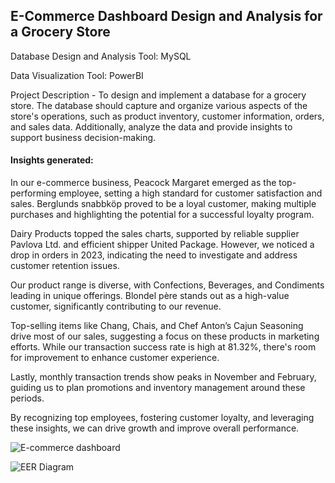 ## E-Commerce Dashboard Design and Analysis for a Grocery Store


Database Design and Analysis Tool: MySQL

Data Visualization Tool: PowerBI

Project Description - To design and implement a database for a grocery store. The database should capture and organize various aspects of the store's operations, such as product inventory, customer information, orders, and sales data. Additionally, analyze the data and provide insights to support business decision-making.


#### Insights generated:
In our e-commerce business, Peacock Margaret emerged as the top-performing employee, setting a high standard for customer satisfaction and sales. Berglunds snabbköp proved to be a loyal customer, making multiple purchases and highlighting the potential for a successful loyalty program.

Dairy Products topped the sales charts, supported by reliable supplier Pavlova Ltd. and efficient shipper United Package. However, we noticed a drop in orders in 2023, indicating the need to investigate and address customer retention issues.

Our product range is diverse, with Confections, Beverages, and Condiments leading in unique offerings. Blondel père stands out as a high-value customer, significantly contributing to our revenue.

Top-selling items like Chang, Chais, and Chef Anton’s Cajun Seasoning drive most of our sales, suggesting a focus on these products in marketing efforts. While our transaction success rate is high at 81.32%, there's room for improvement to enhance customer experience.

Lastly, monthly transaction trends show peaks in November and February, guiding us to plan promotions and inventory management around these periods.

By recognizing top employees, fostering customer loyalty, and leveraging these insights, we can drive growth and improve overall performance.





![E-commerce dashboard](https://github.com/OnealCodes/E-Commerce-Database-Design-and-Analysis-for-a-Grocery-Store/assets/158052840/e760ed80-1158-471b-ad51-92497aa6bbc0)




![EER Diagram](https://github.com/OnealCodes/E-Commerce-Database-Design-and-Analysis-for-a-Grocery-Store/assets/158052840/8e1c2f81-eda1-42e7-bda5-0a6fd07af7d5)

